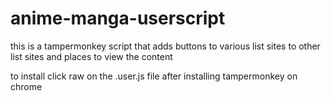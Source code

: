 # anime-manga-userscript

this is a tampermonkey script that adds buttons to various list sites to other list sites and places to view the content

to install click raw on the .user.js file after installing tampermonkey on chrome



